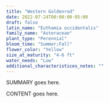 ```yaml
---
title: "Western Goldenrod"
date: 2022-07-24T00:00:00-05:00
draft: false
latin_name: "Euthamia occidentalis"
family_name: "Asteraceae"
plant_type: "Perennial"
bloom_time: "Summer;Fall"
flower_color: "Yellow"
size_at_maturity: "4-6 ft"
water_needs: "Low"
additional_characteristices_notes: ""
---
```


SUMMARY goes here.

<!--more-->

CONTENT goes here.